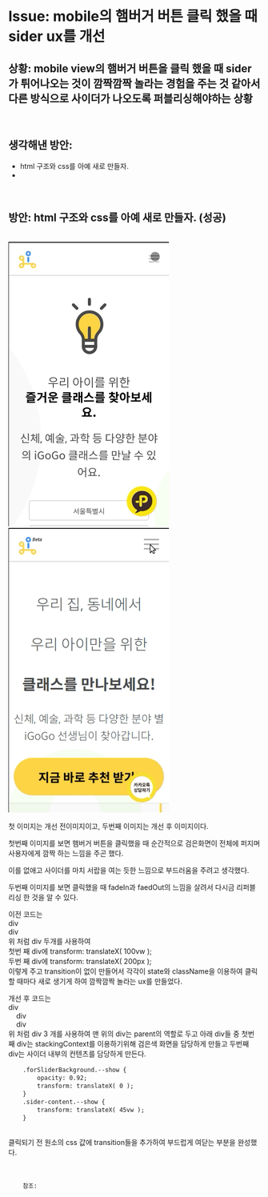 <!-- 
author: Dailyscat
purpose: issue arrange
rules:
 (1) 헤더와 문단사이 
    <br/>
    <br/>
 (2) 코드가 작성되는 부분은 >로 정리
 (3) 참조는 해당 내용 바로 아래 
    <br/>
    <br/>
 (4) 명령어는 bold
 (5) 방안은 ## 안의 과정은 ###
-->

# Issue: mobile의 햄버거 버튼 클릭 했을 때 sider ux를 개선

## 상황: mobile view의 햄버거 버튼을 클릭 했을 때 sider가 튀어나오는 것이 깜짝깜짝 놀라는 경험을 주는 것 같아서 다른 방식으로 사이더가 나오도록 퍼블리싱해야하는 상황

<br/>

## 생각해낸 방안:
+ html 구조와 css를 아예 새로 만들자.
+


<br/>


## 방안: html 구조와 css를 아예 새로 만들자. (성공)
<br/>
  
  <img src="./image/mobile의 slider ux 개선 전.gif">
  <img src="./image/mobile의 slider ux 개선 후.gif">

  첫 이미지는 개선 전이미지이고,
  두번째 이미지는 개선 후 이미지이다.

  첫번째 이미지를 보면 햄버거 버튼을 클릭했을 때 순간적으로 검은화면이
  전체에 퍼지며 사용자에게 깜짝 하는 느낌을 주곤 했다.

  이를 없애고 사이더를 마치 서랍을 여는 듯한 느낌으로 부드러움을 주려고 생각했다.

  두번째 이미지를 보면 클릭했을 때 fadeIn과 faedOut의 느낌을 살려서 
  다시금 리퍼블리싱 한 것을 알 수 있다.

  이전 코드는 <br> 
    div <br>
    div <br>
    위 처럼 div 두개를 사용하여 <br>
    첫번 째 div에 transform: translateX( 100vw ); <br>
    두번 째 div에 transform: translateX( 200px ); <br>
    이렇게 주고 transition이 없이 만들어서 
    각각이 state와 className을 이용하여 클릭할 때마다 새로 생기게 하여 깜짝깜짝 놀라는 ux를 만들었다.

  개선 후 코드는 <br> 
    div <br>
    &nbsp;&nbsp;&nbsp; div <br>
    &nbsp;&nbsp;&nbsp; div <br>
    위 처럼 div 3 개를 사용하여 맨 위의 div는 parent의 역할로 두고
    아래 div들 중 첫번 째 div는 stackingContext를 이용하기위해
    검은색 화면을 담당하게 만들고
    두번째 div는 사이더 내부의 컨텐츠를 담당하게 만든다.

        .forSliderBackground.--show {
            opacity: 0.92;
            transform: translateX( 0 );
        }
        .sider-content.--show {
            transform: translateX( 45vw );
        }
<br>
    클릭되기 전 원소의 css 값에 transition들을 추가하여 부드럽게 여닫는 부분을 완성했다.

<br/>
<br/>
<br/>

        참조:

<br/>

